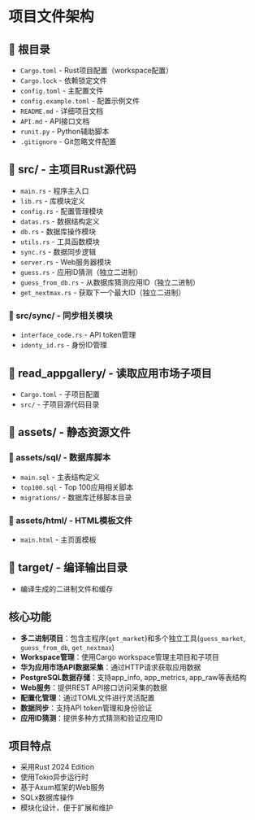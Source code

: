 # 项目文件架构

## 📁 根目录
- `Cargo.toml` - Rust项目配置（workspace配置）
- `Cargo.lock` - 依赖锁定文件
- `config.toml` - 主配置文件
- `config.example.toml` - 配置示例文件
- `README.md` - 详细项目文档
- `API.md` - API接口文档
- `runit.py` - Python辅助脚本
- `.gitignore` - Git忽略文件配置

## 📁 src/ - 主项目Rust源代码
- `main.rs` - 程序主入口
- `lib.rs` - 库模块定义
- `config.rs` - 配置管理模块
- `datas.rs` - 数据结构定义
- `db.rs` - 数据库操作模块
- `utils.rs` - 工具函数模块
- `sync.rs` - 数据同步逻辑
- `server.rs` - Web服务器模块
- `guess.rs` - 应用ID猜测（独立二进制）
- `guess_from_db.rs` - 从数据库猜测应用ID（独立二进制）
- `get_nextmax.rs` - 获取下一个最大ID（独立二进制）

### 📁 src/sync/ - 同步相关模块
- `interface_code.rs` - API token管理
- `identy_id.rs` - 身份ID管理

## 📁 read_appgallery/ - 读取应用市场子项目
- `Cargo.toml` - 子项目配置
- `src/` - 子项目源代码目录

## 📁 assets/ - 静态资源文件
### 📁 assets/sql/ - 数据库脚本
- `main.sql` - 主表结构定义
- `top100.sql` - Top 100应用相关脚本
- `migrations/` - 数据库迁移脚本目录

### 📁 assets/html/ - HTML模板文件
- `main.html` - 主页面模板

## 📁 target/ - 编译输出目录
- 编译生成的二进制文件和缓存

## 核心功能
- **多二进制项目**：包含主程序(`get_market`)和多个独立工具(`guess_market`, `guess_from_db`, `get_nextmax`)
- **Workspace管理**：使用Cargo workspace管理主项目和子项目
- **华为应用市场API数据采集**：通过HTTP请求获取应用数据
- **PostgreSQL数据存储**：支持app_info, app_metrics, app_raw等表结构
- **Web服务**：提供REST API接口访问采集的数据
- **配置化管理**：通过TOML文件进行灵活配置
- **数据同步**：支持API token管理和身份验证
- **应用ID猜测**：提供多种方式猜测和验证应用ID

## 项目特点
- 采用Rust 2024 Edition
- 使用Tokio异步运行时
- 基于Axum框架的Web服务
- SQLx数据库操作
- 模块化设计，便于扩展和维护